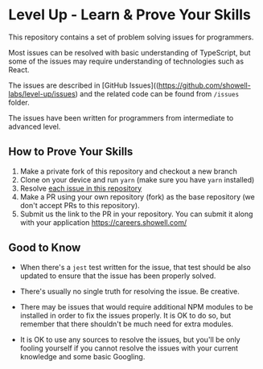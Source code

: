 # Level Up - Learn & Prove Your Skills

This repository contains a set of problem solving issues for programmers.

Most issues can be resolved with basic understanding of TypeScript, but some of the
issues may require understanding of technologies such as React.

The issues are described in [GitHub Issues]((https://github.com/showell-labs/level-up/issues) and
the related code can be found from `/issues` folder.

The issues have been written for programmers from intermediate to advanced level.

## How to Prove Your Skills

1. Make a private fork of this repository and checkout a new branch
2. Clone on your device and run `yarn` (make sure you have `yarn` installed)
3. Resolve [each issue in this repository](https://github.com/showell-labs/level-up/issues)
4. Make a PR using your own repository (fork) as the base repository (we don't accept PRs to this repository).
5. Submit us the link to the PR in your repository. You can submit it along with your application https://careers.showell.com/

## Good to Know

- When there's a `jest` test written for the issue, that test should be also updated to
ensure that the issue has been properly solved.

- There's usually no single truth for resolving the issue. Be creative.

- There may be issues that would require additional NPM modules to be installed in order
to fix the issues properly. It is OK to do so, but remember that there shouldn't be much
need for extra modules.

- It is OK to use any sources to resolve the issues, but you'll be only fooling yourself
if you cannot resolve the issues with your current knowledge and some basic Googling.

